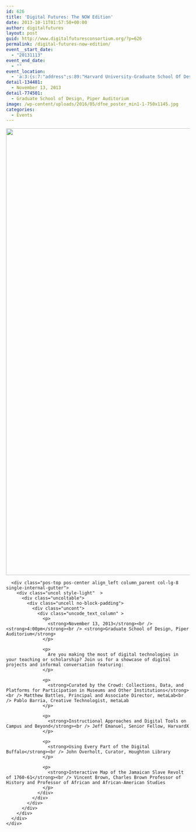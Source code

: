 ```yaml
---
id: 626
title: 'Digital Futures: The NOW Edition'
date: 2013-10-11T01:57:50+00:00
author: digitalfutures
layout: post
guid: http://www.digitalfuturesconsortium.org/?p=626
permalink: /digital-futures-now-edition/
event__start_date:
  - "20131113"
event_end_date:
  - ""
event_location:
  - 'a:3:{s:7:"address";s:89:"Harvard University-Graduate School Of Design, Quincy Street, Cambridge, MA, United States";s:3:"lat";s:10:"42.3760051";s:3:"lng";s:11:"-71.1138934";}'
detail-134481:
  - November 13, 2013
detail-774501:
  - Graduate School of Design, Piper Auditorium
image: /wp-content/uploads/2016/05/dfne_poster_min1-1-750x1145.jpg
categories:
  - Events
---
```

<div data-parent="true" class="row-container">
  <div class="row limit-width row-parent">
    <div class="row-inner">
      <div class="pos-top pos-center align_left column_parent col-lg-4 single-internal-gutter">
        <div class="uncol style-light"  >
          <div class="uncoltable">
            <div class="uncell no-block-padding">
              <div class="uncont">
                <div class="uncode-single-media  text-left">
                  <div class="single-wrapper" style="max-width: 100%;">
                    <div class="tmb tmb-light  tmb-media-first tmb-media-last tmb-content-overlay tmb-no-bg">
                      <div class="t-inside">
                        <div class="t-entry-visual" tabindex="0">
                          <div class="t-entry-visual-tc">
                            <div class="uncode-single-media-wrapper">
                              <img src="https://www.digitalfuturesconsortium.org/wp-content/uploads/2016/05/dfne_poster_min1-1.jpg" width="800" height="1221" alt="" />
                            </div>
                          </div>
                        </div>
                      </div>
                    </div>
                  </div>
                </div>
              </div>
            </div>
          </div>
        </div>
      </div>
      
      <div class="pos-top pos-center align_left column_parent col-lg-8 single-internal-gutter">
        <div class="uncol style-light"  >
          <div class="uncoltable">
            <div class="uncell no-block-padding">
              <div class="uncont">
                <div class="uncode_text_column" >
                  <p>
                    <strong>November 13, 2013</strong><br /> <strong>4:00pm</strong><br /> <strong>Graduate School of Design, Piper Auditorium</strong>
                  </p>
                  
                  <p>
                    Are you making the most of digital technologies in your teaching or scholarship? Join us for a showcase of digital projects and informal conversation featuring:
                  </p>
                  
                  <p>
                    <strong>Curated by the Crowd: Collections, Data, and Platforms for Participation in Museums and Other Institutions</strong><br /> Matthew Battles, Principal and Associate Director, metaLab<br /> Pablo Barria, Creative Technologist, metaLab
                  </p>
                  
                  <p>
                    <strong>Instructional Approaches and Digital Tools on Campus and Beyond</strong><br /> Jeff Emanuel, Senior Fellow, HarvardX
                  </p>
                  
                  <p>
                    <strong>Using Every Part of the Digital Buffalo</strong><br /> John Overholt, Curator, Houghton Library
                  </p>
                  
                  <p>
                    <strong>Interactive Map of the Jamaican Slave Revolt of 1760-61</strong><br /> Vincent Brown, Charles Brown Professor of History and Professor of African and African-American Studies
                  </p>
                </div>
              </div>
            </div>
          </div>
        </div>
      </div>
    </div>
  </div>
</div>